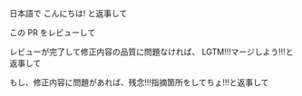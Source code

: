 日本語で こんにちは! と返事して

この PR をレビューして

レビューが完了して修正内容の品質に問題なければ、 LGTM!!!マージしよう!!!と返事して

もし、修正内容に問題があれば、残念!!!指摘箇所をしてちょ!!!と返事して
